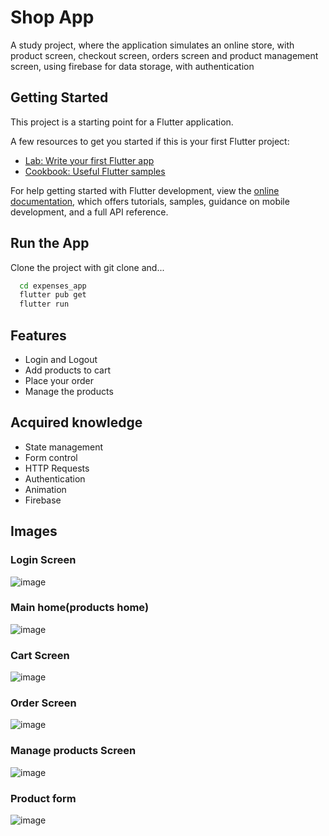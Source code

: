 # Shop App

A study project, where the application simulates an online store, with product screen, checkout screen, orders screen and product management screen, using firebase for data storage, with authentication

## Getting Started

This project is a starting point for a Flutter application.

A few resources to get you started if this is your first Flutter project:

- [Lab: Write your first Flutter app](https://docs.flutter.dev/get-started/codelab)
- [Cookbook: Useful Flutter samples](https://docs.flutter.dev/cookbook)

For help getting started with Flutter development, view the
[online documentation](https://docs.flutter.dev/), which offers tutorials,
samples, guidance on mobile development, and a full API reference.

## Run the App

Clone the project with git clone and...

```bash
  cd expenses_app
  flutter pub get
  flutter run
```


## Features

- Login and Logout
- Add products to cart
- Place your order
- Manage the products

## Acquired knowledge

- State management
- Form control
- HTTP Requests
- Authentication
- Animation
- Firebase


## Images
### Login Screen
![image](https://github.com/Thiagog4/shop_app/assets/82232439/700f0536-70f4-4d4a-92fb-141c5a2b2479)

### Main home(products home)
![image](https://github.com/Thiagog4/shop_app/assets/82232439/0b685bbc-6733-4f02-9fc2-5ecbc51ee6c5)

### Cart Screen
![image](https://github.com/Thiagog4/shop_app/assets/82232439/d01d68cf-e376-49cd-b189-6100b536ea60)

### Order Screen
![image](https://github.com/Thiagog4/shop_app/assets/82232439/b182a321-764a-4c98-8e91-0b70598c443c)

### Manage products Screen
![image](https://github.com/Thiagog4/shop_app/assets/82232439/7d67fe44-07f9-4b55-ad46-b97c5786c531)

### Product form
![image](https://github.com/Thiagog4/shop_app/assets/82232439/14603c17-a9f3-4465-bd02-58a0f1c884ef)










